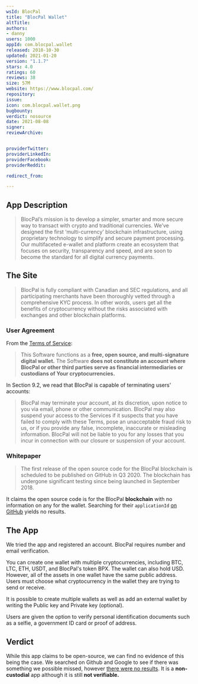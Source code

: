 ```yaml
---
wsId: BlocPal
title: "BlocPal Wallet"
altTitle:
authors:
- danny
users: 1000
appId: com.blocpal.wallet
released: 2018-10-30
updated: 2021-01-20
version: "1.1.7"
stars: 4.0
ratings: 60
reviews: 38
size: 57M
website: https://www.blocpal.com/
repository:
issue:
icon: com.blocpal.wallet.png
bugbounty:
verdict: nosource
date: 2021-08-08
signer:
reviewArchive:


providerTwitter:
providerLinkedIn:
providerFacebook:
providerReddit:

redirect_from:

---
```



## App Description

> BlocPal’s mission is to develop a simpler, smarter and more secure way to transact with crypto and traditional currencies. We’ve designed the first ‘multi-currency’ blockchain infrastructure, using proprietary technology to simplify and secure payment processing. Our multifaceted e-wallet and platform create an ecosystem that focuses on security, transparency and speed, and are soon to become the standard for all digital currency payments.

## The Site

> BlocPal is fully compliant with Canadian and SEC regulations, and all participating merchants have been thoroughly vetted through a comprehensive KYC process. In other words, users get all the benefits of cryptocurrency without the risks associated with exchanges and other blockchain platforms.


### User Agreement

From the [Terms of Service](https://www.blocpal.com/terms-of-use):

> This Software functions as a **free, open source, and multi-signature digital wallet.** The Software **does not constitute an account where BlocPal or other third parties serve as financial intermediaries or custodians of Your cryptocurrencies.**

In Section 9.2, we read that BlocPal is capable of terminating users' accounts:

> BlocPal may terminate your account, at its discretion, upon notice to you via email, phone or other communication. BlocPal may also suspend your access to the Services if it suspects that you have failed to comply with these Terms, pose an unacceptable fraud risk to us, or if you provide any false, incomplete, inaccurate or misleading information. BlocPal will not be liable to you for any losses that you incur in connection with our closure or suspension of your account.

### Whitepaper

> The first release of the open source code for the BlocPal blockchain is scheduled to be published on GitHub in Q3 2020. The blockchain has undergone significant testing since being launched in September 2018.

It claims the open source code is for the BlocPal **blockchain** with no information on any for the wallet. Searching for their `applicationId` [on GitHub](https://github.com/search?q=com.blocpal.wallet) yields no results.

## The App

We tried the app and registered an account. BlocPal requires number and email verification.

You can create one wallet with multiple cryptocurrencies, including BTC, LTC, ETH, USDT, and BlocPal's token BPX. The wallet can also hold USD. However, all of the assets in one wallet have the same public address. Users must choose what cryptocurrency in the wallet they are trying to send or receive.

It is possible to create multiple wallets as well as add an external wallet by writing the Public key and Private key (optional).

Users are given the option to verify personal identification documents such as a selfie, a government ID card or proof of address.

## Verdict

While this app claims to be open-source, we can find no evidence of this being the case. We searched on Github and Google to see if there was something we possible missed, however [there were no results](https://github.com/search?q=com.blocpal.wallet&type=code). It is a **non-custodial** app although it is still **not verifiable.**
